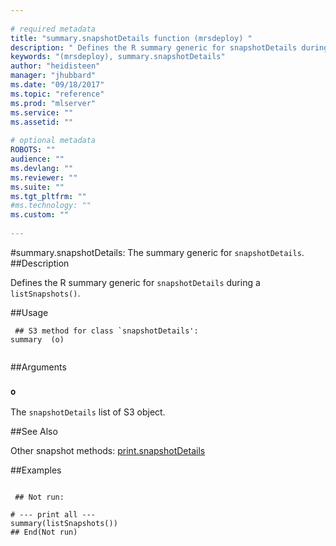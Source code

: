 ```yaml
--- 
 
# required metadata 
title: "summary.snapshotDetails function (mrsdeploy) " 
description: " Defines the R summary generic for snapshotDetails during a  listSnapshots(). " 
keywords: "(mrsdeploy), summary.snapshotDetails" 
author: "heidisteen" 
manager: "jhubbard" 
ms.date: "09/18/2017" 
ms.topic: "reference" 
ms.prod: "mlserver" 
ms.service: "" 
ms.assetid: "" 
 
# optional metadata 
ROBOTS: "" 
audience: "" 
ms.devlang: "" 
ms.reviewer: "" 
ms.suite: "" 
ms.tgt_pltfrm: "" 
#ms.technology: "" 
ms.custom: "" 
 
--- 
```

 
 
 
 
 #summary.snapshotDetails: The summary generic for `snapshotDetails`. 
 ##Description
 
Defines the R summary generic for `snapshotDetails` during a 
`listSnapshots()`.
 
 
 ##Usage

```   
 ## S3 method for class `snapshotDetails':
summary  (o)
 
```
 
 ##Arguments

   
  
 ### `o`
 The `snapshotDetails` list of S3 object. 
  
 
 
 ##See Also
 
Other snapshot methods: [print.snapshotDetails](print.snapshotDetails.md)
   
 ##Examples

 ```
   
  ## Not run:
 
# --- print all ---
summary(listSnapshots())
 ## End(Not run) 
  
 
```
 
